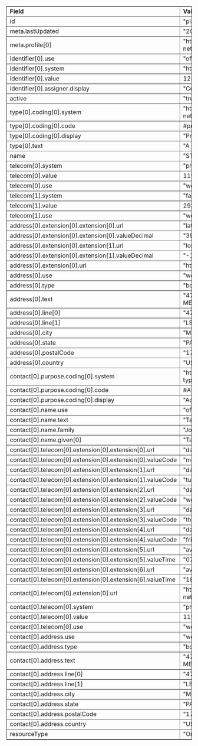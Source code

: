 <table border="1"><tr><td><b>Field</b></td><td><b>Value</b></td></tr>
<tr><td>id</td><td>
"plannet-organization-1238962430"
</td></tr>
<tr><td>meta.lastUpdated</td><td>
"2020-08-17T10:03:10Z"
</td></tr>
<tr><td>meta.profile[0]</td><td>"http://hl7.org/fhir/us/davinci-pdex-plan-net/StructureDefinition/plannet-Organization"</td></tr>
<tr><td>identifier[0].use</td><td>
"official"
</td></tr>
<tr><td>identifier[0].system</td><td>
"http://hl7.org/fhir/sid/us-npi"
</td></tr>
<tr><td>identifier[0].value</td><td>
1238962430
</td></tr>
<tr><td>identifier[0].assigner.display</td><td>
"Centers for Medicare and Medicaid Services"
</td></tr>
<tr><td>active</td><td>
"true"
</td></tr>
<tr><td>type[0].coding[0].system</td><td>
"http://hl7.org/fhir/us/davinci-pdex-plan-net/CodeSystem/OrgTypeCS"
</td></tr>
<tr><td>type[0].coding[0].code</td><td>
#prvgrp
</td></tr>
<tr><td>type[0].coding[0].display</td><td>
"Provider Group"
</td></tr>
<tr><td>type[0].text</td><td>
"A healthcare provider entity"
</td></tr>
<tr><td>name</td><td>
"START INC"
</td></tr>
<tr><td>telecom[0].system</td><td>
"phone"
</td></tr>
<tr><td>telecom[0].value</td><td>
119-122-2049 x85392
</td></tr>
<tr><td>telecom[0].use</td><td>
"work"
</td></tr>
<tr><td>telecom[1].system</td><td>
"fax"
</td></tr>
<tr><td>telecom[1].value</td><td>
293-431-4583 x313
</td></tr>
<tr><td>telecom[1].use</td><td>
"work"
</td></tr>
<tr><td>address[0].extension[0].extension[0].url</td><td>
"latitude"
</td></tr>
<tr><td>address[0].extension[0].extension[0].valueDecimal</td><td>
"39.78373"
</td></tr>
<tr><td>address[0].extension[0].extension[1].url</td><td>
"longitude"
</td></tr>
<tr><td>address[0].extension[0].extension[1].valueDecimal</td><td>
"-100.445882"
</td></tr>
<tr><td>address[0].extension[0].url</td><td>
"http://hl7.org/fhir/StructureDefinition/geolocation"
</td></tr>
<tr><td>address[0].use</td><td>
"work"
</td></tr>
<tr><td>address[0].type</td><td>
"both"
</td></tr>
<tr><td>address[0].text</td><td>
"4716 OLD GETTYSBURG RD., LEGAL DEPARTMENT, MECHANICSBURG, PA 170554325"
</td></tr>
<tr><td>address[0].line[0]</td><td>"4716 OLD GETTYSBURG RD."</td></tr>
<tr><td>address[0].line[1]</td><td>"LEGAL DEPARTMENT"</td></tr>
<tr><td>address[0].city</td><td>
"MECHANICSBURG"
</td></tr>
<tr><td>address[0].state</td><td>
"PA"
</td></tr>
<tr><td>address[0].postalCode</td><td>
"170554325"
</td></tr>
<tr><td>address[0].country</td><td>
"USA"
</td></tr>
<tr><td>contact[0].purpose.coding[0].system</td><td>
"http://terminology.hl7.org/CodeSystem/contactentity-type"
</td></tr>
<tr><td>contact[0].purpose.coding[0].code</td><td>
#ADMIN
</td></tr>
<tr><td>contact[0].purpose.coding[0].display</td><td>
"Administrative"
</td></tr>
<tr><td>contact[0].name.use</td><td>
"official"
</td></tr>
<tr><td>contact[0].name.text</td><td>
"Tad Johns"
</td></tr>
<tr><td>contact[0].name.family</td><td>
"Johns"
</td></tr>
<tr><td>contact[0].name.given[0]</td><td>"Tad"</td></tr>
<tr><td>contact[0].telecom[0].extension[0].extension[0].url</td><td>
"daysOfWeek"
</td></tr>
<tr><td>contact[0].telecom[0].extension[0].extension[0].valueCode</td><td>
"mon"
</td></tr>
<tr><td>contact[0].telecom[0].extension[0].extension[1].url</td><td>
"daysOfWeek"
</td></tr>
<tr><td>contact[0].telecom[0].extension[0].extension[1].valueCode</td><td>
"tue"
</td></tr>
<tr><td>contact[0].telecom[0].extension[0].extension[2].url</td><td>
"daysOfWeek"
</td></tr>
<tr><td>contact[0].telecom[0].extension[0].extension[2].valueCode</td><td>
"wed"
</td></tr>
<tr><td>contact[0].telecom[0].extension[0].extension[3].url</td><td>
"daysOfWeek"
</td></tr>
<tr><td>contact[0].telecom[0].extension[0].extension[3].valueCode</td><td>
"thu"
</td></tr>
<tr><td>contact[0].telecom[0].extension[0].extension[4].url</td><td>
"daysOfWeek"
</td></tr>
<tr><td>contact[0].telecom[0].extension[0].extension[4].valueCode</td><td>
"fri"
</td></tr>
<tr><td>contact[0].telecom[0].extension[0].extension[5].url</td><td>
"availableStartTime"
</td></tr>
<tr><td>contact[0].telecom[0].extension[0].extension[5].valueTime</td><td>
"07:00:00"
</td></tr>
<tr><td>contact[0].telecom[0].extension[0].extension[6].url</td><td>
"availableEndTime"
</td></tr>
<tr><td>contact[0].telecom[0].extension[0].extension[6].valueTime</td><td>
"18:00:00"
</td></tr>
<tr><td>contact[0].telecom[0].extension[0].url</td><td>
"http://hl7.org/fhir/us/davinci-pdex-plan-net/StructureDefinition/contactpoint-availabletime"
</td></tr>
<tr><td>contact[0].telecom[0].system</td><td>
"phone"
</td></tr>
<tr><td>contact[0].telecom[0].value</td><td>
119-122-2049 x85392
</td></tr>
<tr><td>contact[0].telecom[0].use</td><td>
"work"
</td></tr>
<tr><td>contact[0].address.use</td><td>
"work"
</td></tr>
<tr><td>contact[0].address.type</td><td>
"both"
</td></tr>
<tr><td>contact[0].address.text</td><td>
"4716 OLD GETTYSBURG RD., LEGAL DEPARTMENT, MECHANICSBURG, PA 170554325"
</td></tr>
<tr><td>contact[0].address.line[0]</td><td>"4716 OLD GETTYSBURG RD."</td></tr>
<tr><td>contact[0].address.line[1]</td><td>"LEGAL DEPARTMENT"</td></tr>
<tr><td>contact[0].address.city</td><td>
"MECHANICSBURG"
</td></tr>
<tr><td>contact[0].address.state</td><td>
"PA"
</td></tr>
<tr><td>contact[0].address.postalCode</td><td>
"170554325"
</td></tr>
<tr><td>contact[0].address.country</td><td>
"USA"
</td></tr>
<tr><td>resourceType</td><td>
"Organization"
</td></tr>
</table>
